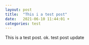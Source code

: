 ```yaml
---
layout: post
title:  "This i a test post"
date:   2021-06-10 11:44:01 +
categories: test
---
```


This is a test post. ok. test post update
